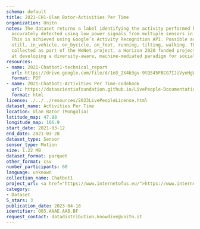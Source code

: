 ```yaml
---
schema: default
title: 2021-CH1-Ulan Bator-Activities Per Time
organization: Unitn
notes: The dataset returns a label identifying the activity performed by the user,
  accurately detected using low power signals from multiple sensors in the device.
  This is achieved using Google’s Activity Recognition API. Possible activities are;
  still, in_vehicle, on_bycicle, on_foot, running, tilting, walking. The dataset was
  collected as part of the WeNet project, a Horizon 2020 funded project that aims
  at developing a diversity-aware, machine-mediated paradigm for social interactions.
resources:
- name: 2021-Chatbot1-technical_report
  url: https://drive.google.com/file/d/1m3_2X4b3gv-9tQS45FBCG7IJiVyeHgW3/view?usp=sharing
  format: PDF
- name: 2021-Chatbot1-Activities Per Time-codebook
  url: https://datascientiafoundation.github.io/LivePeople-Documentation/2021-Chatbot1/2021_CH1_activitiespertime.html
  format: html
license: ./../../resources/2023LivePeopleLicense.html
dataset_name: Activities Per Time
location: Ulan Bator (Mongolia)
latitude_map: 47.88
longitude_map: 106.9
start_date: 2021-03-12
end_date: 2021-03-28
dataset_type: Sensor
sensor_type: Motion
size: 1.22 MB
dataset_format: parquet
other_format: csv
number_participants: 60
language: unknown
collection_name: Chatbot1
project_url: <a href="https://www.internetofus.eu/">https://www.internetofus.eu/</a>
category:
- Dataset
5_stars: 3
publication_date: 2023-04-18
identifier: 005.AAAE.AAB.BF
request_contact: datadistribution.knowdive@unitn.it
---
```


